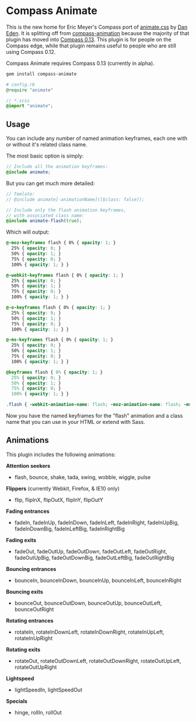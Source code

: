 Compass Animate
===============

This is the new home for 
Eric Meyer's Compass port of
[animate.css][animate]
by [Dan Eden][dan].
It is splitting off from
[compass-animation][ca]
because the majority of that plugin
has moved into [Compass 0.13][c13].
This plugin is for people on the Compass edge,
while that plugin remains useful 
to people who are still using Compass 0.12.

Compass Animate requires
Compass 0.13 (currently in alpha).

```bash
gem install compass-animate
```

```ruby
# config.rb
@require "animate"
```

```scss
// *.scss
@import "animate";
```

[animate]: http://daneden.me/animate/
[dan]: http://daneden.me/
[ca]: https://github.com/ericam/compass-animation
[c13]: http://beta.compass-style.org/reference/compass/css3/animation/

## Usage

You can include any number of named animation keyframes,
each one with or without it's related class name.

The most basic option is simply:

```scss
// Include all the animation keyframes:
@include animate;
```

But you can get much more detailed:

```scss
// Temlate:
// @include animate[-animationName]([$class: false]);

// Include only the flash animation keyframes,
// with associated class name:
@include animate-flash(true);
```

Which will output:

```css
@-moz-keyframes flash { 0% { opacity: 1; }
  25% { opacity: 0; }
  50% { opacity: 1; }
  75% { opacity: 0; }
  100% { opacity: 1; } }

@-webkit-keyframes flash { 0% { opacity: 1; }
  25% { opacity: 0; }
  50% { opacity: 1; }
  75% { opacity: 0; }
  100% { opacity: 1; } }

@-o-keyframes flash { 0% { opacity: 1; }
  25% { opacity: 0; }
  50% { opacity: 1; }
  75% { opacity: 0; }
  100% { opacity: 1; } }

@-ms-keyframes flash { 0% { opacity: 1; }
  25% { opacity: 0; }
  50% { opacity: 1; }
  75% { opacity: 0; }
  100% { opacity: 1; } }

@keyframes flash { 0% { opacity: 1; }
  25% { opacity: 0; }
  50% { opacity: 1; }
  75% { opacity: 0; }
  100% { opacity: 1; } }

.flash { -webkit-animation-name: flash; -moz-animation-name: flash; -ms-animation-name: flash; -o-animation-name: flash; animation-name: flash; }
```

Now you have the named keyframes
for the "flash" animation
and a class name that you can use in your HTML
or extend with Sass.

## Animations

This plugin includes the following animations:

**Attention seekers**
- flash, bounce, shake, tada, swing, wobble, wiggle, pulse

**Flippers** (currently Webkit, Firefox, & IE10 only)
- flip, flipInX, flipOutX, flipInY, flipOutY

**Fading entrances**
- fadeIn, fadeInUp, fadeInDown, fadeInLeft, fadeInRight, 
  fadeInUpBig, fadeInDownBig, fadeInLeftBig, fadeInRightBig

**Fading exits**
- fadeOut, fadeOutUp, fadeOutDown, fadeOutLeft, fadeOutRight,
  fadeOutUpBig, fadeOutDownBig, fadeOutLeftBig, fadeOutRightBig

**Bouncing entrances**
- bounceIn, bounceInDown, bounceInUp, bounceInLeft, bounceInRight

**Bouncing exits**
- bounceOut, bounceOutDown, bounceOutUp, 
  bounceOutLeft, bounceOutRight

**Rotating entrances**
- rotateIn, rotateInDownLeft, rotateInDownRight, 
  rotateInUpLeft, rotateInUpRight

**Rotating exits**
- rotateOut, rotateOutDownLeft, rotateOutDownRight, 
  rotateOutUpLeft, rotateOutUpRight

**Lightspeed**
- lightSpeedIn, lightSpeedOut

**Specials**
- hinge, rollIn, rollOut
